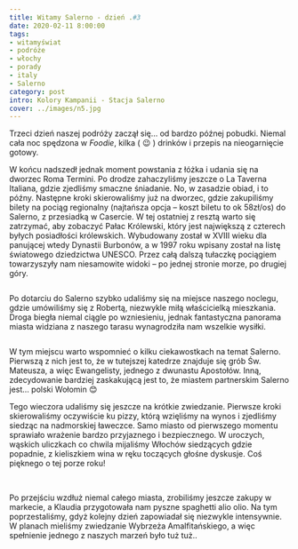 ```yaml
---
title: Witamy Salerno - dzień .#3
date: 2020-02-11 8:00:00
tags:
- witamyświat
- podróże 
- włochy
- porady
- italy
- Salerno
category: post
intro: Kolory Kampanii - Stacja Salerno
cover: ../images/n5.jpg
---
```

<p>
  Trzeci dzień naszej podróży zaczął się… od bardzo późnej pobudki. Niemal cała noc spędzona w <i>Foodie</i>, kilka ( 😉 ) drinków i przepis na nieogarnięcie gotowy.
</p>

<p>
  W końcu nadszedł jednak moment powstania z łóżka i udania się na dworzec Roma Termini. Po drodze zahaczyliśmy jeszcze o La Taverna Italiana, gdzie zjedliśmy smaczne śniadanie. No, w zasadzie obiad, i to późny. Następne kroki skierowaliśmy już na dworzec, gdzie zakupiliśmy bilety na pociąg regionalny (najtańsza opcja – koszt biletu to ok 58zł/os) do Salerno, z przesiadką w Casercie. W tej ostatniej z resztą warto się zatrzymać, aby zobaczyć Pałac Królewski, który jest największą z czterech byłych posiadłości królewskich. Wybudowany został w XVIII wieku dla panującej wtedy Dynastii Burbonów, a w 1997 roku wpisany został na listę światowego dziedzictwa UNESCO. Przez całą dalszą tułaczkę pociągiem towarzyszyły nam niesamowite widoki – po jednej stronie morze, po drugiej góry.
</p>

<div class='flex narrow'>
  <img class='box image0' src='../static/posts-images/n51.jpg' alt=''/>
</div>

<p>
  Po dotarciu do Salerno szybko udaliśmy się na miejsce naszego noclegu, gdzie umówiliśmy się z Robertą, niezwykle miłą właścicielką mieszkania. Droga biegła niemal ciągle po wzniesieniu, jednak fantastyczna panorama miasta widziana z naszego tarasu wynagrodziła nam wszelkie wysiłki.
</p>

<div class='flex narrow'>
  <img class='box image0' src='../static/posts-images/n52.jpg' alt=''/>
</div>

<p>
  W tym miejscu warto wspomnieć o kilku ciekawostkach na temat Salerno. Pierwszą z nich jest to, że w tutejszej katedrze znajduje się grób Św. Mateusza, a więc Ewangelisty, jednego z dwunastu Apostołów. Inną, zdecydowanie bardziej zaskakującą jest to, że miastem partnerskim Salerno jest… polski Wołomin 😊
</p>

<p>
  Tego wieczora udaliśmy się jeszcze na krótkie zwiedzanie. Pierwsze kroki skierowaliśmy oczywiście ku pizzy, którą wzięliśmy na wynos i zjedliśmy siedząc na nadmorskiej ławeczce. Samo miasto od pierwszego momentu sprawiało wrażenie bardzo przyjaznego i bezpiecznego. W uroczych, wąskich uliczkach co chwila mijaliśmy Włochów siedzących gdzie popadnie, z kieliszkiem wina w ręku toczących głośne dyskusje. Coś pięknego o tej porze roku!
</p>

<div class='flex narrow'>
  <img class='box image1' src='../static/posts-images/n53.jpg' alt=''/>
  <img class='box image1' src='../static/posts-images/n54.jpg' alt=''/>
  <img class='box image1' src='../static/posts-images/n55.jpg' alt=''/>
</div>

<p>
  Po przejściu wzdłuż niemal całego miasta, zrobiliśmy jeszcze zakupy w markecie, a Klaudia przygotowała nam pyszne spaghetti alio olio. Na tym poprzestaliśmy, gdyż kolejny dzień zapowiadał się niezwykle intensywnie. W planach mieliśmy zwiedzanie Wybrzeża Amalfitańskiego, a więc spełnienie jednego z naszych marzeń było tuż tuż..
</p>

<div class='flex'>
  <img class='box image0' src='../static/posts-images/n56.jpg' alt=''/>
</div>